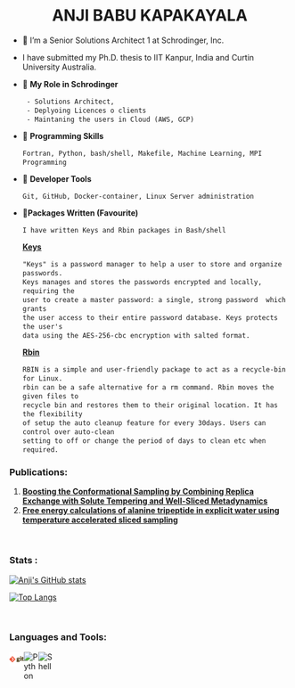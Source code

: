 ### <h1 align="center">ANJI BABU KAPAKAYALA</h1>


- 🔭 I’m a Senior Solutions Architect 1 at Schrodinger, Inc.
-    I have submitted my Ph.D. thesis to IIT Kanpur, India and Curtin University Australia.

- 💬 **My Role in Schrodinger** 
   
       - Solutions Architect, 
       - Deplyoing Licences o clients 
       - Maintaning the users in Cloud (AWS, GCP)
       
- 🌱 **Programming Skills**

      Fortran, Python, bash/shell, Makefile, Machine Learning, MPI Programming
      
- 🌱 **Developer Tools**

      Git, GitHub, Docker-container, Linux Server administration
      
- 🌱**Packages Written (Favourite)**

      I have written Keys and Rbin packages in Bash/shell
     [**Keys**](https://github.com/anjibabuIITK/Keys-The_Password_Manager/releases/tag/1.0)
     
      "Keys" is a password manager to help a user to store and organize passwords.
      Keys manages and stores the passwords encrypted and locally, requiring the 
      user to create a master password: a single, strong password  which  grants 
      the user access to their entire password database. Keys protects the user's
      data using the AES-256-cbc encryption with salted format.
     [**Rbin**](https://github.com/anjibabuIITK/RECYCLEBIN_for_Linux/releases/tag/v1.0)
     
      RBIN is a simple and user-friendly package to act as a recycle-bin for Linux. 
      rbin can be a safe alternative for a rm command. Rbin moves the given files to
      recycle bin and restores them to their original location. It has the flexibility
      of setup the auto cleanup feature for every 30days. Users can control over auto-clean
      setting to off or change the period of days to clean etc when required.
           
### Publications:

1. [**Boosting the Conformational Sampling by Combining Replica Exchange with Solute Tempering and Well-Sliced Metadynamics**](https://onlinelibrary.wiley.com/doi/10.1002/jcc.26752)
2. [**Free energy calculations of alanine tripeptide in explicit water using temperature accelerated sliced sampling**](https://scholar.google.com/citations?view_op=view_citation&hl=en&user=jd_jV80AAAAJ&citation_for_view=jd_jV80AAAAJ:u5HHmVD_uO8C)
<br />

### Stats :
[![Anji's GitHub stats](https://github-readme-stats.vercel.app/api?username=kapakayala&show_icons=true&theme=merko)](https://github.com/kapakayala/github-readme-stats)

[![Top Langs](https://github-readme-stats.vercel.app/api/top-langs/?username=kapakayala&hide=javascript,html,Roff,css,Cmake&layout=compact&theme=radical)](https://github.com/kapakayala/github-readme-stats)

<br />

### Languages and Tools:
[<img align="left" alt="Git" width="26px" src="https://raw.githubusercontent.com/github/explore/80688e429a7d4ef2fca1e82350fe8e3517d3494d/topics/git/git.png" />](webdevplaylist)
[<img align="left" alt="Python" width="26px" src="https://upload.wikimedia.org/wikipedia/commons/c/c3/Python-logo-notext.svg"/>](webdevplaylist)
[<img align="left" alt="Shell" width="26px" src="https://bashlogo.com/img/logo/png/monochrome_dark.png"/>](webdevplaylist)



<br />
<br />






